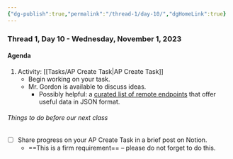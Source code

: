 ```yaml
---
{"dg-publish":true,"permalink":"/thread-1/day-10/","dgHomeLink":true}
---
```


### Thread 1, Day 10 - Wednesday, November 1, 2023
#### Agenda
1. Activity: [[Tasks/AP Create Task\|AP Create Task]]
	- Begin working on your task.
	- Mr. Gordon is available to discuss ideas.
		- Possibly helpful: a [curated list of remote endpoints](https://teaching.russellgordon.ca/json/useful-json-endpoints/) that offer useful data in JSON format.
###### Things to do before our next class
- [ ] Share progress on your AP Create Task in a brief post on Notion.
	- ==This is a firm requirement== – please do not forget to do this.